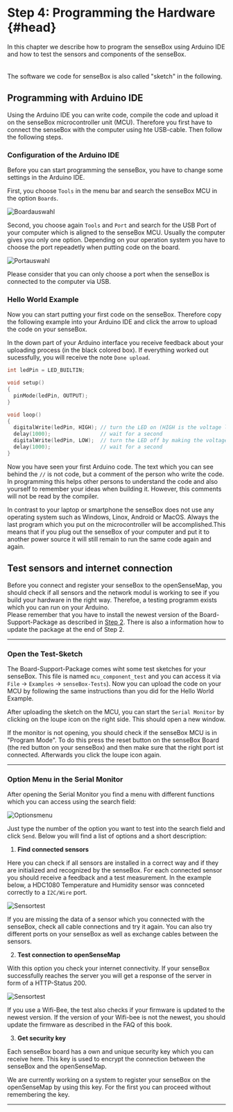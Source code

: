 # Step 4: Programming the Hardware {#head}
<div class="description"> In this chapter we describe how to program the senseBox using Arduino IDE and how to test the sensors and components of the senseBox.</div>

<div class="line">
    <br>
    <br>
</div>

<div class="box_info">
    <i class="fa fa-info fa-fw" aria-hidden="true" style="color: #42acf3;"></i>
  The software we code for senseBox is also called "sketch" in the following.
</div>



## Programming with Arduino IDE
Using the Arduino IDE you can write code, compile the code and upload it on the senseBox microcontroller unit (MCU). Therefore you first have to connect the senseBox with the computer using hte USB-cable. Then follow the following steps.

### Configuration of the Arduino IDE
Before you can start programming the senseBox, you have to change some settings in the Arduino IDE. 

First, you choose `Tools` in the menu bar and search the senseBox MCU in the option `Boards`.

![Boardauswahl](../pictures/select_board.png)

Second, you choose again `Tools` and `Port` and search for the USB Port of your computer which is aligned to the senseBox MCU. Usually the computer gives you only one option. Depending on your operation system you have to choose the port repeadetly when putting code on the board.

![Portauswahl](../pictures/select_port.png)

<div class="box_warning">
    <i class="fa fa-exclamation-circle fa-fw" aria-hidden="true" style="color: #f0ad4e"></i>
    Please consider that you can only choose a port when the senseBox is connected to the computer via USB. 
</div>

### Hello World Example
Now you can start putting your first code on the senseBox. Therefore copy the following example into your Arduino IDE and click the arrow to upload the code on your senseBox.

In the down part of your Arduino interface you receive feedback about your uploading process (in the black colored box). If everything worked out sucessfully, you will receive the note `Done upload`.

```cpp
int ledPin = LED_BUILTIN; 

void setup()
{
  pinMode(ledPin, OUTPUT);
}

void loop()
{
  digitalWrite(ledPin, HIGH); // turn the LED on (HIGH is the voltage level)
  delay(1000);                // wait for a second
  digitalWrite(ledPin, LOW);  // turn the LED off by making the voltage LOW
  delay(1000);                // wait for a second
}
```

Now you have seen your first Arduino code. The text which you can see behind the `//` is not code, but a comment of the person who write the code. In programming this helps other persons to understand the code and also yourself to remember your ideas when building it. However, this comments will not be read by the compiler. 

<div class="box_info">
    <i class="fa fa-info fa-fw" aria-hidden="true" style="color: #42acf3;"></i>
  In contrast to your laptop or smartphone the senseBox does not use any operating system such as Windows, Linox, Android or MacOS. Always the last program which you put on the microcontroller will be accomplished.This means that if you plug out the senseBox of your computer and put it to another power source it will still remain to run the same code again and again.
</div>

## Test sensors and internet connection
<div class="description">Before you connect and register your senseBox to the openSenseMap, you should check if all sensors and the network modul is working to see if you build your hardware in the right way. Therefoe, a testing programm exists which you can run on your Arduino. </div>

<div class="box_warning">
    <i class="fa fa-exclamation-circle fa-fw" aria-hidden="true" style="color: #f0ad4e"></i>
    Please remember that you have to install the newest version of the Board-Support-Package as described in <a href="board-support-packages-installieren.md">Step 2</a>. There is also a information how to update the package at the end of Step 2.
</div>

------
### Open the Test-Sketch
The Board-Support-Package comes wiht some test sketches for your senseBox. This file is named `mcu_component_test` and you can access it via `File` -> `Examples` -> `senseBox-Tests`). Now you can upload the code on your MCU by following the same instructions than you did for the Hello World Example.

After uploading the sketch on the MCU, you can start the `Serial Monitor` by clicking on the loupe icon on the right side. This should open a new window.

<div class="box_info">
    <i class="fa fa-info fa-fw" aria-hidden="true" style="color: #42acf3;"></i>
  If the monitor is not opening, you should check if the senseBox MCU is in "Program Mode". To do this press the reset button on the senseBox Board (the red button on your senseBox) and then make sure that the right port ist connected. Afterwards you click the loupe icon again.
</div>

------
### Option Menu in the Serial Monitor
After opening the Serial Monitor you find a menu with different functions which you can access using the search field:

![Optionsmenu](../pictures/test_option-menu.png)

Just type the number of the option you want to test into the search field and click `Send`. Below you will find a list of options and a short description:

1. **Find connected sensors**

Here you can check if all sensors are installed in a correct way and if they are initialized and recognized by the senseBox. For each connected sensor you should receive a feedback and a test measurement. In the example below, a HDC1080 Temperature and Humidity sensor was connceted correctly to a `I2C/Wire` port.

  ![Sensortest](../pictures/test_option1.png)

  <div class="box_info">
      <i class="fa fa-info fa-fw" aria-hidden="true" style="color: #42acf3;"></i>
     If you are missing the data of a sensor which you connected with the senseBox, check all cable connections and try it again. You can  also try different ports on your senseBox as well as exchange cables between the sensors.
  </div>

2. **Test connection to openSenseMap**

  With this option you check your internet connectivity. If your senseBox successfully reaches the server you will get a response of the server in form of a HTTP-Status 200.

  ![Sensortest](../pictures/test_option2.png)

  <div class="box_info">
      <i class="fa fa-info fa-fw" aria-hidden="true" style="color: #42acf3;"></i>
     If you use a Wifi-Bee, the test also checks if your firmware is updated to the newest version. If the version of your Wifi-bee is not the newest, you should update the firmware as described in the FAQ of this book.
  </div>

3. **Get security key**

  Each senseBox board has a own and unique security key which you can receive here. This key is used to encrypt the connection between the senseBox and the openSenseMap.
  <div class="box_info">
      <i class="fa fa-info fa-fw" aria-hidden="true" style="color: #42acf3;"></i>
     We are currently working on a system to register your senseBox on the openSenseMap by using this key. For the first you can proceed without remembering the key.
  </div>

------







